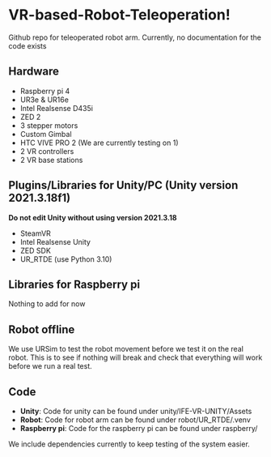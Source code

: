 # VR-based-Robot-Teleoperation!
Github repo for teleoperated robot arm. Currently, no documentation for the code exists
## Hardware
- Raspberry pi 4
- UR3e & UR16e
- Intel Realsense D435i
- ZED 2
- 3 stepper motors
- Custom Gimbal
- HTC VIVE PRO 2 (We are currently testing on 1)
- 2 VR controllers
- 2 VR base stations
## Plugins/Libraries for Unity/PC (Unity version 2021.3.18f1)
**Do not edit Unity without using version 2021.3.18**
- SteamVR
- Intel Realsense Unity
- ZED SDK
- UR_RTDE (use Python 3.10)
## Libraries for Raspberry pi
Nothing to add for now
## Robot offline
We use URSim to test the robot movement before we test it on the real robot. This is to see if nothing will break and check that everything will work before we run a real test.
## Code
- **Unity**: Code for unity can be found under unity/IFE-VR-UNITY/Assets
- **Robot**: Code for robot arm can be found under robot/UR_RTDE/.venv
- **Raspberry pi**: Code for the raspberry pi can be found under raspberry/

We include dependencies currently to keep testing of the system easier.
##
